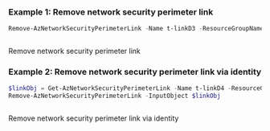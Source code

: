 ### Example 1: Remove network security perimeter link
```powershell
Remove-AzNetworkSecurityPerimeterLink -Name t-linkD3 -ResourceGroupName psrg_ex -SecurityPerimeterName ext-nsp8
```

```output

```

Remove network security perimeter link

### Example 2: Remove network security perimeter link via identity

```powershell
$linkObj = Get-AzNetworkSecurityPerimeterLink -Name t-linkD4 -ResourceGroupName psrg_ex -SecurityPerimeterName ext-nsp10
Remove-AzNetworkSecurityPerimeterLink -InputObject $linkObj
```

```output

```

Remove network security perimeter link via identity

